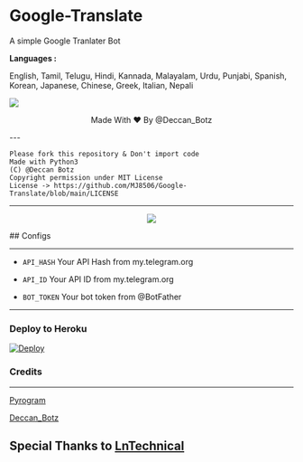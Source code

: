 # Google-Translate
A simple Google Tranlater Bot 

<b>Languages :</b>

English,  Tamil,  Telugu,  Hindi,  Kannada,  Malayalam,  Urdu,  Punjabi,  Spanish,  Korean,  Japanese,  Chinese,  Greek,  Italian,  Nepali

 <img src = "https://telegra.ph/file/73a6f6a32764f9795af3d.jpg">

  <p align="center"> Made With ❤ By @Deccan_Botz</p>
---

```
Please fork this repository & Don't import code
Made with Python3
(C) @Deccan Botz 
Copyright permission under MIT License
License -> https://github.com/MJ8506/Google-Translate/blob/main/LICENSE
```

---
<p align="center">
  <a href="https://www.python.org">
    <img src="http://ForTheBadge.com/images/badges/made-with-python.svg">
  </a>
</p>
## Configs

---
* `API_HASH` Your API Hash from my.telegram.org

* `API_ID` Your API ID from my.telegram.org

* `BOT_TOKEN` Your bot token from @BotFather
---
### Deploy to Heroku
[![Deploy](https://www.herokucdn.com/deploy/button.svg)](https://heroku.com/deploy?template=https://github.com/DeccanBotz/Google-Translate)

### Credits

---

[Pyrogram](https://docs.pyrogram.org)

[Deccan_Botz](https://t.me/Deccan_Botz)

Special Thanks to [LnTechnical](https://telegram.me/lntechnical)
---
